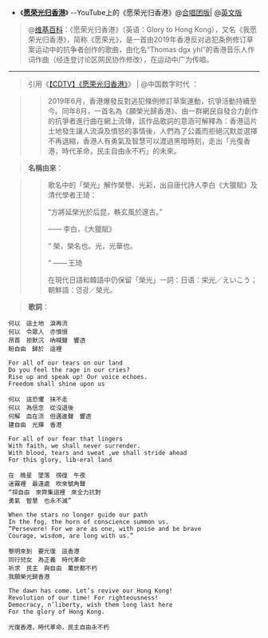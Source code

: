 - 《[**愿荣光归香港**](https://zh.wikipedia.org/wiki/願榮光歸香港)》 --YouTube上的《愿荣光归香港》@[合唱团版](https://www.youtube.com/watch?v=y7yRDOLCy4Y&t=0h0m0s)| @[英文版](https://www.youtube.com/watch?v=koOAJHt9UO8&t=0h0m0s)
> @[维基百科](https://zh.wikipedia.org/wiki/願榮光歸香港)：《愿荣光归香港》（英语：Glory to Hong Kong），又名《我愿荣光归香港》，简称《愿荣光》，是一首由2019年香港反对逃犯条例修订草案运动中的抗争者创作的歌曲，由化名“Thomas dgx yhl”的香港音乐人作词作曲（经连登讨论区网民协作修改），在运动中广为传唱。

----------------------------------------------------------------

> 引用《[【CDTV】《愿荣光归香港》](https://chinadigitaltimes.net/chinese/2019/09/%E3%80%90cdtv%E3%80%91%E6%84%BF%E8%8D%A3%E5%85%89%E5%BD%92%E9%A6%99%E6%B8%AF/)》 | @中国数字时代 ：

>> 2019年6月，香港爆發反對逃犯條例修訂草案運動，抗爭活動持續至今。同年8月，一首名為《願榮光歸香港》、由一群網民自發合力創作的抗爭者進行曲在網上流傳，該作品歌詞的意涵可解釋為：香港這片土地發生讓人流淚及憤怒的事情後，人們為了公義而拒絕沉默並選擇不再退縮，香港人有勇氣及智慧可以渡過黑暗時刻，走出「光復香港，時代革命，民主自由永不朽」的未來。

> **名稱由來**：

>> 歌名中的「榮光」解作榮譽、光彩，出自唐代詩人李白《大獵賦》及清代學者王琦：
>>
>> “方將延榮光於后昆，軼玄風於邃古。”
>>
>> —— 李白，《大獵賦》
>>
>> “
>> 榮，榮名也。光，光華也。
>>
>> ”
>> —— 王琦
>> 
>> 在現代日語和韓語中仍保留「榮光」一詞：日语：栄光／えいこう；朝鮮語：영광／榮光。

> **歌詞**：

```
何以　這土地　淚再流
何以　令眾人　亦憤恨
昂首　拒默沉　吶喊聲　響透
盼自由　歸於　這裡

For all of our tears on our land
Do you feel the rage in our cries?
Rise up and speak up! Our voice echoes.
Freedom shall shine upon us

何以　這恐懼　抹不走
何以　為信念　從沒退後
何解　血在流　但邁進聲　響透
建自由　光輝　香港

For all of our fear that lingers
With faith, we shall never surrender.
With blood, tears and sweat ,we shall stride ahead
For this glory, lib-eral land

在　晚星　墜落　徬徨　午夜
迷霧裡　最遠處　吹來號角聲
“捍自由　來齊集這裡　來全力抗對
勇氣　智慧　也永不滅”

When the stars no longer guide our path
In the fog, the horn of conscience summon us.
“Persevere! For we are as one, with poise and be brave
Courage, wisdom, are long with us.”

黎明來到　要光復　這香港
同行兒女　為正義　時代革命
祈求　民主　與自由　萬世都不朽
我願榮光歸香港

The dawn has come. Let’s revive our Hong Kong!
Revolution of our time! For righteousness!
Democracy, n’liberty, wish them long last here
For the glory of Hong Kong.

光復香港，時代革命，民主自由永不朽
```

